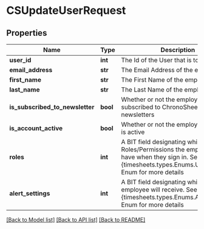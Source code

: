 # CSUpdateUserRequest

## Properties
Name | Type | Description | Notes
------------ | ------------- | ------------- | -------------
**user_id** | **int** | The Id of the User that is to be updated | [optional] 
**email_address** | **str** | The Email Address of the employee | [optional] 
**first_name** | **str** | The First Name of the employee | [optional] 
**last_name** | **str** | The Last Name of the employee | [optional] 
**is_subscribed_to_newsletter** | **bool** | Whether or not the employee is subscribed to ChronoSheets newsletters | [optional] 
**is_account_active** | **bool** | Whether or not the employee account is active | [optional] 
**roles** | **int** | A BIT field designating which Roles/Permissions the employee will have when they sign in.  See the {timesheets.types.Enums.UserRoles} Enum for more details | [optional] 
**alert_settings** | **int** | A BIT field designating which Alerts the employee will receive.  See the {timesheets.types.Enums.AlertSettings} Enum for more details | [optional] 

[[Back to Model list]](../README.md#documentation-for-models) [[Back to API list]](../README.md#documentation-for-api-endpoints) [[Back to README]](../README.md)


